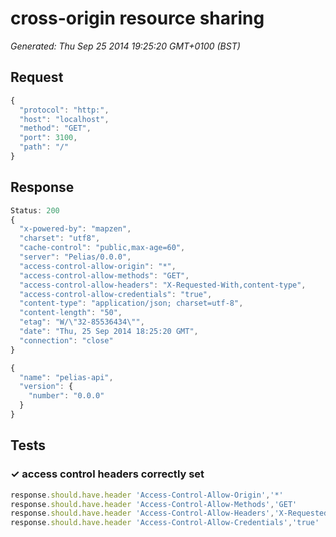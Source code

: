# cross-origin resource sharing

*Generated: Thu Sep 25 2014 19:25:20 GMT+0100 (BST)*
## Request
```javascript
{
  "protocol": "http:",
  "host": "localhost",
  "method": "GET",
  "port": 3100,
  "path": "/"
}
```

## Response
```javascript
Status: 200
{
  "x-powered-by": "mapzen",
  "charset": "utf8",
  "cache-control": "public,max-age=60",
  "server": "Pelias/0.0.0",
  "access-control-allow-origin": "*",
  "access-control-allow-methods": "GET",
  "access-control-allow-headers": "X-Requested-With,content-type",
  "access-control-allow-credentials": "true",
  "content-type": "application/json; charset=utf-8",
  "content-length": "50",
  "etag": "W/\"32-85536434\"",
  "date": "Thu, 25 Sep 2014 18:25:20 GMT",
  "connection": "close"
}
```
```javascript
{
  "name": "pelias-api",
  "version": {
    "number": "0.0.0"
  }
}
```

## Tests

### ✓ access control headers correctly set
```javascript
response.should.have.header 'Access-Control-Allow-Origin','*'
response.should.have.header 'Access-Control-Allow-Methods','GET'
response.should.have.header 'Access-Control-Allow-Headers','X-Requested-With,content-type'
response.should.have.header 'Access-Control-Allow-Credentials','true'
```

